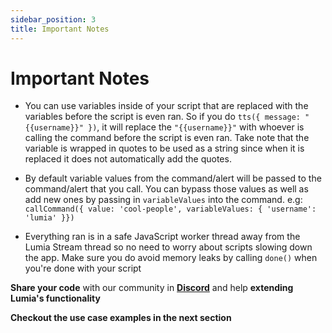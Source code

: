 ```yaml
---
sidebar_position: 3
title: Important Notes
---
```


# Important Notes

- You can use variables inside of your script that are replaced with the variables before the script is even ran. So if you do `tts({ message: "{{username}}" })`, it will replace the `"{{username}}"` with whoever is calling the command before the script is even ran. Take note that the variable is wrapped in quotes to be used as a string since when it is replaced it does not automatically add the quotes.

- By default variable values from the command/alert will be passed to the command/alert that you call. You can bypass those values as well as add new ones by passing in `variableValues` into the command. e.g: `callCommand({ value: 'cool-people', variableValues: { 'username': 'lumia' }})`

- Everything ran is in a safe JavaScript worker thread away from the Lumia Stream thread so no need to worry about scripts slowing down the app. Make sure you do avoid memory leaks by calling `done()` when you're done with your script

<!-- Come to our [**Discord**](https://discord.gg/R8rCaKb) to **share your code** with others to **extend Lumia's functionality** in a variety of ways -->

**Share your code** with our community in [**Discord**](https://discord.gg/R8rCaKb) and help **extending Lumia's functionality**

**Checkout the use case examples in the next section**
